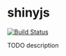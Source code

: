 # shinyjs

[![Build Status](https://travis-ci.org/daattali/shinyjs.svg?branch=master)](https://travis-ci.org/daattali/shinyjs)

TODO description
